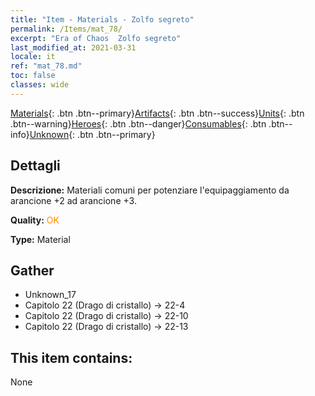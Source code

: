 ```yaml
---
title: "Item - Materials - Zolfo segreto"
permalink: /Items/mat_78/
excerpt: "Era of Chaos  Zolfo segreto"
last_modified_at: 2021-03-31
locale: it
ref: "mat_78.md"
toc: false
classes: wide
---
```

 [Materials](/it/Items/){: .btn .btn--primary}[Artifacts](/it/Items/Artifacts/){: .btn .btn--success}[Units](/it/Items/Units/){: .btn .btn--warning}[Heroes](/it/Items/Heroes/){: .btn .btn--danger}[Consumables](/it/Items/Consumables/){: .btn .btn--info}[Unknown](/it/Items/Unknown/){: .btn .btn--primary}

## Dettagli
 **Descrizione:** Materiali comuni per potenziare l'equipaggiamento da arancione +2 ad arancione +3.

 **Quality:** <span style="color: #FF8C00">OK</span>

 **Type:** Material

## Gather

*    Unknown_17 
*    Capitolo 22 (Drago di cristallo) -> 22-4 
*    Capitolo 22 (Drago di cristallo) -> 22-10 
*    Capitolo 22 (Drago di cristallo) -> 22-13 

## This item contains:

  None

